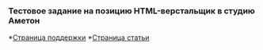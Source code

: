 ### Тестовое задание на позицию HTML-верстальщик в студию Аметон

*[Страница поддержки](https://stacy-web.github.io/test-vv/support.html)
*[Страница статьи](https://stacy-web.github.io/test-vv/article.html)
